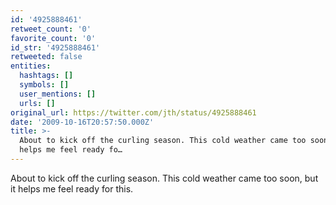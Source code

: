 ```yaml
---
id: '4925888461'
retweet_count: '0'
favorite_count: '0'
id_str: '4925888461'
retweeted: false
entities:
  hashtags: []
  symbols: []
  user_mentions: []
  urls: []
original_url: https://twitter.com/jth/status/4925888461
date: '2009-10-16T20:57:50.000Z'
title: >-
  About to kick off the curling season. This cold weather came too soon, but it
  helps me feel ready fo…
---
```


About to kick off the curling season. This cold weather came too soon, but it helps me feel ready for this.